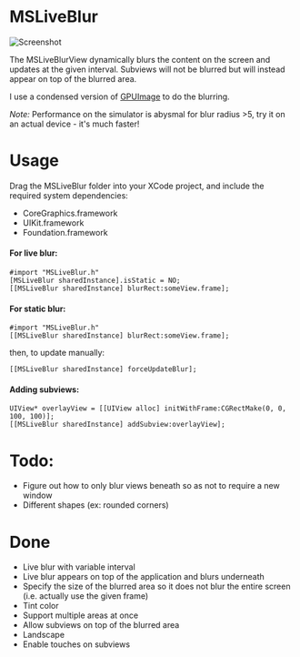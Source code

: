 MSLiveBlur
==========

![Screenshot](https://raw.githubusercontent.com/mspensieri/MSLiveBlur/master/demo.gif)

The MSLiveBlurView dynamically blurs the content on the screen and updates at the given interval. 
Subviews will not be blurred but will instead appear on top of the blurred area.

I use a condensed version of [GPUImage](https://github.com/BradLarson/GPUImage) to do the blurring.

*Note:* Performance on the simulator is abysmal for blur radius >5, try it on an actual device - it's much faster!

# Usage

Drag the MSLiveBlur folder into your XCode project, and include the required system dependencies:
* CoreGraphics.framework
* UIKit.framework
* Foundation.framework

#### For live blur:

```objc
#import "MSLiveBlur.h"
[MSLiveBlur sharedInstance].isStatic = NO;
[[MSLiveBlur sharedInstance] blurRect:someView.frame];
```

#### For static blur:

```objc
#import "MSLiveBlur.h"
[[MSLiveBlur sharedInstance] blurRect:someView.frame];
```

then, to update manually:

```objc
[[MSLiveBlur sharedInstance] forceUpdateBlur];
```

#### Adding subviews:

```objc
UIView* overlayView = [[UIView alloc] initWithFrame:CGRectMake(0, 0, 100, 100)];
[[MSLiveBlur sharedInstance] addSubview:overlayView];
```

# Todo:
* Figure out how to only blur views beneath so as not to require a new window
* Different shapes (ex: rounded corners)

# Done
* Live blur with variable interval
* Live blur appears on top of the application and blurs underneath
* Specify the size of the blurred area so it does not blur the entire screen (i.e. actually use the given frame)
* Tint color
* Support multiple areas at once
* Allow subviews on top of the blurred area
* Landscape
* Enable touches on subviews
